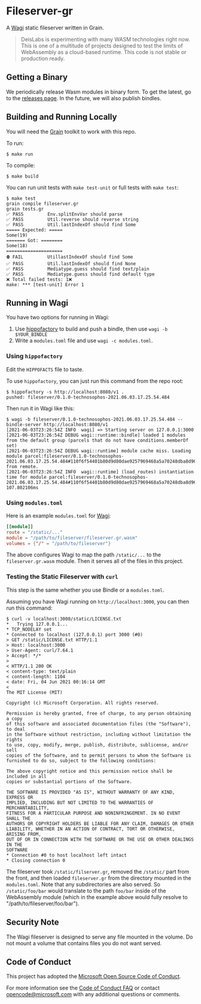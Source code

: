 # Fileserver-gr

A [Wagi](https://github.com/deislabs/wagi) static fileserver written in Grain.

> DeisLabs is experimenting with many WASM technologies right now.
> This is one of a multitude of projects designed to test the limits
> of WebAssembly as a cloud-based runtime. This code is not stable or
> production ready.

## Getting a Binary

We periodically release Wasm modules in binary form. To get the latest, go to the [releases page](https://github.com/deislabs/wagi-fileserver/releases). In the future, we will also publish bindles.

## Building and Running Locally

You will need the [Grain](https://grain-lang.org) toolkit to work with this repo.

To run:

```console
$ make run 
```

To compile:

```console
$ make build
```

You can run unit tests with `make test-unit` or full tests with `make test`:

```
$ make test
grain compile fileserver.gr
grain tests.gr
✅ PASS         Env.splitEnvVar should parse
✅ PASS         Util.reverse should reverse string
✅ PASS         Util.lastIndexOf should find Some
===== Expected: =====
Some(19)
======= Got: ========
Some(18)
=====================
⛔️ FAIL         UtillastIndexOf should find Some
✅ PASS         Util.lastIndexOf should find None
✅ PASS         Mediatype.guess should find text/plain
✅ PASS         Mediatype.guess should find default type
❌ Total failed tests: 1❌
make: *** [test-unit] Error 1
```

## Running in Wagi

You have two options for running in Wagi:

1. Use [hippofactory](https://github.com/deislabs/hippofactory) to build and push a bindle, then use `wagi -b $YOUR_BINDLE`
2. Write a `modules.toml` file and use `wagi -c modules.toml`.

### Using `hippofactory`

Edit the `HIPPOFACTS` file to taste.

To use `hippofactory`, you can just run this command from the repo root:

```console
$ hippofactory -s http://localhost:8080/v1 .
pushed: fileserver/0.1.0-technosophos-2021.06.03.17.25.54.484
```

Then run it in Wagi like this:

```console
$ wagi -b fileserver/0.1.0-technosophos-2021.06.03.17.25.54.484 --bindle-server http://localhost:8080/v1
[2021-06-03T23:26:54Z INFO  wagi] => Starting server on 127.0.0.1:3000
[2021-06-03T23:26:54Z DEBUG wagi::runtime::bindle] loaded 1 modules from the default group (parcels that do not have conditions.memberOf set)
[2021-06-03T23:26:54Z DEBUG wagi::runtime] module cache miss. Loading module parcel:fileserver/0.1.0-technosophos-2021.06.03.17.25.54.484#110f6f54401b80d9d80dae9257969468a5a70248dba8d96ce74b9bc5bc104fdd from remote.
[2021-06-03T23:26:54Z INFO  wagi::runtime] (load_routes) instantiation time for module parcel:fileserver/0.1.0-technosophos-2021.06.03.17.25.54.484#110f6f54401b80d9d80dae9257969468a5a70248dba8d96ce74b9bc5bc104fdd: 107.802106ms
```

### Using `modules.toml`

Here is an example `modules.toml` for [Wagi](https://github.com/deislabs/wagi):

```toml
[[module]]
route = "/static/..."
module = "/path/to/fileserver/fileserver.gr.wasm"
volumes = {"/" = "/path/to/fileserver"}
```

The above configures Wagi to map the path `/static/...` to the `fileserver.gr.wasm` module. Then it serves all of the files in this project.

### Testing the Static Fileserver with `curl`

This step is the same whether you use Bindle or a `modules.toml`.

Assuming you have Wagi running on `http://localhost:3000`, you can then run this command:

```console
$ curl -v localhost:3000/static/LICENSE.txt
*   Trying 127.0.0.1...
* TCP_NODELAY set
* Connected to localhost (127.0.0.1) port 3000 (#0)
> GET /static/LICENSE.txt HTTP/1.1
> Host: localhost:3000
> User-Agent: curl/7.64.1
> Accept: */*
>
< HTTP/1.1 200 OK
< content-type: text/plain
< content-length: 1104
< date: Fri, 04 Jun 2021 00:16:14 GMT
<
The MIT License (MIT)

Copyright (c) Microsoft Corporation. All rights reserved.

Permission is hereby granted, free of charge, to any person obtaining a copy
of this software and associated documentation files (the "Software"), to deal
in the Software without restriction, including without limitation the rights
to use, copy, modify, merge, publish, distribute, sublicense, and/or sell
copies of the Software, and to permit persons to whom the Software is
furnished to do so, subject to the following conditions:

The above copyright notice and this permission notice shall be included in all
copies or substantial portions of the Software.

THE SOFTWARE IS PROVIDED "AS IS", WITHOUT WARRANTY OF ANY KIND, EXPRESS OR
IMPLIED, INCLUDING BUT NOT LIMITED TO THE WARRANTIES OF MERCHANTABILITY,
FITNESS FOR A PARTICULAR PURPOSE AND NONINFRINGEMENT. IN NO EVENT SHALL THE
AUTHORS OR COPYRIGHT HOLDERS BE LIABLE FOR ANY CLAIM, DAMAGES OR OTHER
LIABILITY, WHETHER IN AN ACTION OF CONTRACT, TORT OR OTHERWISE, ARISING FROM,
OUT OF OR IN CONNECTION WITH THE SOFTWARE OR THE USE OR OTHER DEALINGS IN THE
SOFTWARE
* Connection #0 to host localhost left intact
* Closing connection 0
```

The fileserver took `/static/filserver.gr`, removed the `/static/` part from the front, and then loaded `fileserver.gr` from the directory mounted in the `modules.toml`. Note that any subdirectories are also served. So `/static/foo/bar` would translate to the path `foo/bar` inside of the WebAssembly module (which in the example above would fully resolve to "/path/to/fileserver/foo/bar").

## Security Note

The Wagi fileserver is designed to serve any file mounted in the volume. Do not mount a
volume that contains files you do not want served.

## Code of Conduct

This project has adopted the [Microsoft Open Source Code of
Conduct](https://opensource.microsoft.com/codeofconduct/).

For more information see the [Code of Conduct
FAQ](https://opensource.microsoft.com/codeofconduct/faq/) or contact
[opencode@microsoft.com](mailto:opencode@microsoft.com) with any additional
questions or comments.